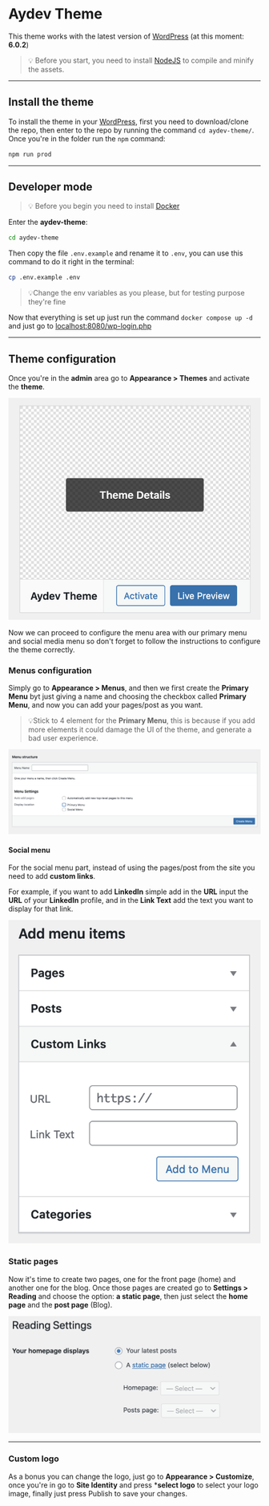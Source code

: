 # Aydev Theme

This theme works with the latest version of [WordPress](https://wordpress.org) (at this moment: **6.0.2**)

> 💡 Before you start, you need to install [NodeJS](https://nodejs.org/en/) to compile and minify the assets.
---
## Install the theme

To install the theme in your [WordPress](https://wordpress.org), first you need to download/clone the repo, then enter to
the repo by running the command ```cd aydev-theme/```. Once you're in the folder run the ```npm``` command:
```bash
npm run prod
```

---
## Developer mode

> 💡 Before you begin you need to install [Docker](https://www.docker.com)

Enter the **aydev-theme**:

```bash
cd aydev-theme
```

Then copy the file ```.env.example``` and rename it to ```.env```, you can use this command to do it right in the terminal:

```bash
cp .env.example .env
```

> 💡Change the env variables as you please, but for testing purpose they're fine

Now that everything is set up just run the command ```docker compose up -d``` and just go to [localhost:8080/wp-login.php](http://localhost:8080/wp-login.php)

---
## Theme configuration
Once you're in the **admin** area go to **Appearance > Themes** and activate the **theme**.

![](imgs/theme_activation.png)

Now we can proceed to configure the menu area with our primary menu and social media menu so don't forget to follow the instructions
to configure the theme correctly.

### Menus configuration

Simply go to **Appearance > Menus**, and then we first create the **Primary Menu** byt just giving a name and choosing the checkbox called **Primary Menu**,
and now you can add your pages/post as you want.

> 💡Stick to 4 element for the **Primary Menu**, this is because if you add more elements it could damage the UI of the theme, and generate a bad user experience. 

![](imgs/theme_menus.png)

#### Social menu

For the social menu part, instead of using the pages/post from the site you need to add **custom links**.

For example, if you want to add **LinkedIn** simple add in the **URL** input the **URL** of your **LinkedIn** profile, and
in the **Link Text** add the text you want to display for that link.

![](imgs/theme_menus__social.png)

### Static pages

Now it's time to create two pages, one for the front page (home) and another one for the blog. Once those pages are created go
to **Settings > Reading** and choose the option: **a static page**, then just select the **home page** and the **post page** (Blog).

![](imgs/theme_static_pages.png)

---
### Custom logo

As a bonus you can change the logo, just go to **Appearance > Customize**, once you're in go to **Site Identity** and press ***select
logo** to select your logo image, finally just press Publish to save your changes.